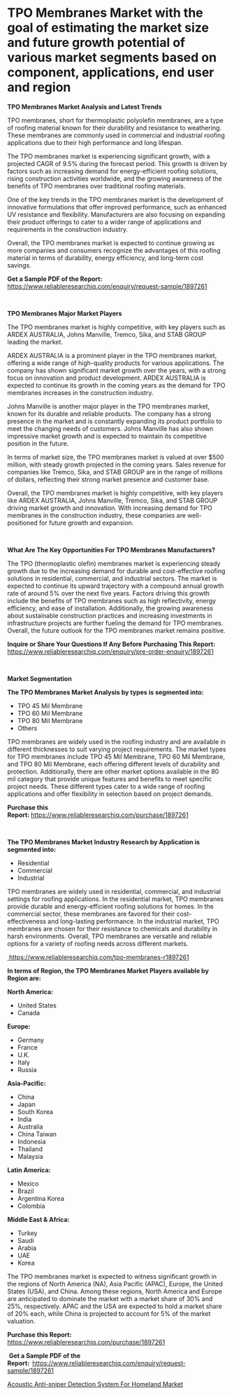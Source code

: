<p><h1>TPO Membranes Market with the goal of estimating the market size and future growth potential of various market segments based on component, applications, end user and region</h1></p><p><strong>TPO Membranes Market Analysis and Latest Trends</strong></p>
<p><p>TPO membranes, short for thermoplastic polyolefin membranes, are a type of roofing material known for their durability and resistance to weathering. These membranes are commonly used in commercial and industrial roofing applications due to their high performance and long lifespan.</p><p>The TPO membranes market is experiencing significant growth, with a projected CAGR of 9.5% during the forecast period. This growth is driven by factors such as increasing demand for energy-efficient roofing solutions, rising construction activities worldwide, and the growing awareness of the benefits of TPO membranes over traditional roofing materials.</p><p>One of the key trends in the TPO membranes market is the development of innovative formulations that offer improved performance, such as enhanced UV resistance and flexibility. Manufacturers are also focusing on expanding their product offerings to cater to a wider range of applications and requirements in the construction industry.</p><p>Overall, the TPO membranes market is expected to continue growing as more companies and consumers recognize the advantages of this roofing material in terms of durability, energy efficiency, and long-term cost savings.</p></p>
<p><strong>Get a Sample PDF of the Report:&nbsp;</strong> <a href="https://www.reliableresearchiq.com/enquiry/request-sample/1897261">https://www.reliableresearchiq.com/enquiry/request-sample/1897261</a></p>
<p>&nbsp;</p>
<p><strong>TPO Membranes Major Market Players</strong></p>
<p><p>The TPO membranes market is highly competitive, with key players such as ARDEX AUSTRALIA, Johns Manville, Tremco, Sika, and STAB GROUP leading the market. </p><p>ARDEX AUSTRALIA is a prominent player in the TPO membranes market, offering a wide range of high-quality products for various applications. The company has shown significant market growth over the years, with a strong focus on innovation and product development. ARDEX AUSTRALIA is expected to continue its growth in the coming years as the demand for TPO membranes increases in the construction industry.</p><p>Johns Manville is another major player in the TPO membranes market, known for its durable and reliable products. The company has a strong presence in the market and is constantly expanding its product portfolio to meet the changing needs of customers. Johns Manville has also shown impressive market growth and is expected to maintain its competitive position in the future.</p><p>In terms of market size, the TPO membranes market is valued at over $500 million, with steady growth projected in the coming years. Sales revenue for companies like Tremco, Sika, and STAB GROUP are in the range of millions of dollars, reflecting their strong market presence and customer base.</p><p>Overall, the TPO membranes market is highly competitive, with key players like ARDEX AUSTRALIA, Johns Manville, Tremco, Sika, and STAB GROUP driving market growth and innovation. With increasing demand for TPO membranes in the construction industry, these companies are well-positioned for future growth and expansion.</p></p>
<p>&nbsp;</p>
<p><strong>What Are The Key Opportunities For TPO Membranes Manufacturers?</strong></p>
<p><p>The TPO (thermoplastic olefin) membranes market is experiencing steady growth due to the increasing demand for durable and cost-effective roofing solutions in residential, commercial, and industrial sectors. The market is expected to continue its upward trajectory with a compound annual growth rate of around 5% over the next five years. Factors driving this growth include the benefits of TPO membranes such as high reflectivity, energy efficiency, and ease of installation. Additionally, the growing awareness about sustainable construction practices and increasing investments in infrastructure projects are further fueling the demand for TPO membranes. Overall, the future outlook for the TPO membranes market remains positive.</p></p>
<p><strong>Inquire or Share Your Questions If Any Before Purchasing This Report:</strong> <a href="https://www.reliableresearchiq.com/enquiry/pre-order-enquiry/1897261">https://www.reliableresearchiq.com/enquiry/pre-order-enquiry/1897261</a></p>
<p>&nbsp;</p>
<p><strong>Market Segmentation</strong></p>
<p><strong>The TPO Membranes Market Analysis by types is segmented into:</strong></p>
<p><ul><li>TPO 45 Mil Membrane</li><li>TPO 60 Mil Membrane</li><li>TPO 80 Mil Membrane</li><li>Others</li></ul></p>
<p><p>TPO membranes are widely used in the roofing industry and are available in different thicknesses to suit varying project requirements. The market types for TPO membranes include TPO 45 Mil Membrane, TPO 60 Mil Membrane, and TPO 80 Mil Membrane, each offering different levels of durability and protection. Additionally, there are other market options available in the 80 mil category that provide unique features and benefits to meet specific project needs. These different types cater to a wide range of roofing applications and offer flexibility in selection based on project demands.</p></p>
<p><strong>Purchase this Report:&nbsp;</strong><a href="https://www.reliableresearchiq.com/purchase/1897261">https://www.reliableresearchiq.com/purchase/1897261</a></p>
<p>&nbsp;</p>
<p><strong>The TPO Membranes Market Industry Research by Application is segmented into:</strong></p>
<p><ul><li>Residential</li><li>Commercial</li><li>Industrial</li></ul></p>
<p><p>TPO membranes are widely used in residential, commercial, and industrial settings for roofing applications. In the residential market, TPO membranes provide durable and energy-efficient roofing solutions for homes. In the commercial sector, these membranes are favored for their cost-effectiveness and long-lasting performance. In the industrial market, TPO membranes are chosen for their resistance to chemicals and durability in harsh environments. Overall, TPO membranes are versatile and reliable options for a variety of roofing needs across different markets.</p></p>
<p><a href="https://www.reliableresearchiq.com/tpo-membranes-r1897261">&nbsp;https://www.reliableresearchiq.com/tpo-membranes-r1897261</a></p>
<p><strong>In terms of Region, the TPO Membranes Market Players available by Region are:</strong></p>
<p>
    <p> <strong> North America: </strong>
        <ul>
            <li>United States</li>
            <li>Canada</li>
        </ul>
        </p> 
    <p> <strong> Europe: </strong>
        <ul>
            <li>Germany</li>
            <li>France</li>
            <li>U.K.</li>
            <li>Italy</li>
            <li>Russia</li>
        </ul>
        </p> 
    <p> <strong> Asia-Pacific: </strong>
        <ul>
            <li>China</li>
            <li>Japan</li>
            <li>South Korea</li>
            <li>India</li>
            <li>Australia</li>
            <li>China Taiwan</li>
            <li>Indonesia</li>
            <li>Thailand</li>
            <li>Malaysia</li>
        </ul>
        </p> 
    <p> <strong> Latin America: </strong>
        <ul>
            <li>Mexico</li>
            <li>Brazil</li>
            <li>Argentina Korea</li>
            <li>Colombia</li>
        </ul>
        </p> 
    <p> <strong> Middle East & Africa: </strong>
        <ul>
            <li>Turkey</li>
            <li>Saudi</li>
            <li>Arabia</li>
            <li>UAE</li>
            <li>Korea</li>
        </ul>
    </p>
    </p>
<p><p>The TPO membranes market is expected to witness significant growth in the regions of North America (NA), Asia Pacific (APAC), Europe, the United States (USA), and China. Among these regions, North America and Europe are anticipated to dominate the market with a market share of 30% and 25%, respectively. APAC and the USA are expected to hold a market share of 20% each, while China is projected to account for 5% of the market valuation.</p></p>
<p><strong>Purchase this Report: </strong><a href="https://www.reliableresearchiq.com/purchase/1897261">https://www.reliableresearchiq.com/purchase/1897261</a></p>
<p>&nbsp;<strong>Get a Sample PDF of the Report:&nbsp;&nbsp;</strong><a href="https://www.reliableresearchiq.com/enquiry/request-sample/1897261">https://www.reliableresearchiq.com/enquiry/request-sample/1897261</a></p>
<p><strong></strong></p>
<p><p><a href="https://github.com/annerides/Market-Research-Report-List-1/blob/main/acoustic-anti-sniper-detection-system-for-homeland-market.md">Acoustic Anti-sniper Detection System For Homeland Market</a></p></p>